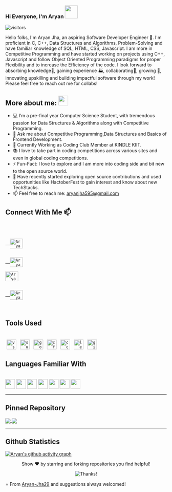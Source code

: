 ### Hi Everyone, I'm Aryan <img src="https://media.giphy.com/media/fYSnHlufseco8Fh93Z/giphy.gif" width="40">
![visitors](https://visitor-badge.glitch.me/badge?page_id=Aryan-Jha29.visitor-badge)

Hello folks, I'm Aryan Jha, an aspiring Software Developer Engineer 🚀.
I'm proficient in C, C++, Data Structures and Algorithms, Problem-Solving and have familiar knowledge of SQL, HTML, CSS, Javascript. 
I am more in Competitive Programming and have started working on projects using C++, Javascript and follow Object Oriented Programming paradigms for proper Flexibility and to increase the Efficiency of the code. 
I look forward to absorbing knowledge🧠, gaining experience 🏭, collaborating🤝, growing 🌱, innovating,upskilling and building impactful software through my work!
Please feel free to reach out me for collabs!

## **More about me:** <img src="https://media.giphy.com/media/WUlplcMpOCEmTGBtBW/giphy.gif" width="30"> 
- 💻 I’m a pre-final year Computer Science Student, with tremendous passion for Data Structures & Algorithms along with Competitive Programming.
- 💪 Ask me about Competitive Programming,Data Structures and Basics of Frontend Development.
- 💬 Currently Working as Coding Club Member at KINDLE KIIT.
- 📚 I love to take part in coding competitions across various sites and even in global coding competitions.
- ⚡️ Fun-Fact: I love to explore and I am more into coding side and bit new to the open source world.
- 🎈 Have recently started exploring open source contributions and used opportunities like HactoberFest to gain interest and know about new TechStacks.
- 📫 Feel free to reach me: aryanjha595@gmail.com

## **Connect With Me** 📫
</br>
<code>
<a href="https://www.linkedin.com/in/aryan-jha-a5b2921a7/">
  <img align="center" alt="Aryan's LinkdeIn" width=40 height=30 src="https://cdn.jsdelivr.net/npm/simple-icons@v3/icons/linkedin.svg" />
</a>
<a href="https://www.instagram.com/aryan_jha_29/">
  <img align="center" alt="Aryan's Instagram" width=40 height=30 src="https://cdn.jsdelivr.net/npm/simple-icons@v3/icons/instagram.svg" />
</a>
<a href="mailto:aryanjha595@gmail.com?subject=Hey%20Aryan,%20from%20Github" target="_blank"><img align="center" alt="Aryan's Mail" width=40 height=30 src="https://cdn.jsdelivr.net/npm/simple-icons@v3/icons/gmail.svg"/>
</a>
<a href="https://auth.geeksforgeeks.org/user/aryanjha595/profile">
  <img align="center" alt="Aryan's GFG" width=40 height=30 src="https://cdn.jsdelivr.net/npm/simple-icons@v3/icons/geeksforgeeks.svg" />
</a>
</code>
</br>

## **Tools Used**

</br>
<code><img style="vertical-align:top; margin:4px" alt="vscode" width="30px" src="https://cdn.jsdelivr.net/npm/simple-icons@v3/icons/visualstudiocode.svg"></code>
<code><img style="vertical-align:top; margin:4px" alt="sublime" width="30px" src="https://cdn.jsdelivr.net/npm/simple-icons@v3/icons/sublimetext.svg"></code>
<code><img style="vertical-align:top; margin:4px" alt="googlechrome" width="30px" src="https://cdn.jsdelivr.net/npm/simple-icons@3/icons/googlechrome.svg"></code>
<code><img style="vertical-align:top; margin:4px" alt="cf" width="30px" src="https://cdn.jsdelivr.net/npm/simple-icons@v3/icons/codeforces.svg"></code>
<code><img style="vertical-align:top; margin:4px" alt="cc" width="30px" src="https://cdn.jsdelivr.net/npm/simple-icons@v3/icons/codechef.svg"></code>
<code><img style="vertical-align:top; margin:4px" alt="leetcode" width="30px" src="https://cdn.jsdelivr.net/npm/simple-icons@v3/icons/leetcode.svg"></code>
<code><img style="vertical-align:top; margin:4px" alt="github" width="30px" src="https://cdn.jsdelivr.net/npm/simple-icons@v3/icons/github.svg"></code>
</br>

## **Languages Familiar With**

</br>
<code><img height="30" src="https://cdn.jsdelivr.net/npm/simple-icons@v3/icons/c.svg"></code>
<code><img height="30" src="https://cdn.jsdelivr.net/npm/simple-icons@v3/icons/cplusplus.svg"></code>
<code><img height="30" src="https://cdn.jsdelivr.net/npm/simple-icons@v3/icons/mysql.svg"></code>
<code><img height="30" src="https://cdn.jsdelivr.net/npm/simple-icons@v3/icons/html5.svg"></code>
<code><img height="30" src="https://cdn.jsdelivr.net/npm/simple-icons@v3/icons/css3.svg"></code>
<code><img height="30" src="https://cdn.jsdelivr.net/npm/simple-icons@v3/icons/javascript.svg"></code>
<code><img height="30" src="https://cdn.jsdelivr.net/npm/simple-icons@v3/icons/java.svg"></code>
</br>

---

## **Pinned Repository**
<a href="https://github.com/Aryan-Jha29/DisjointSetUnion_cpp_Header">
 <img align="center" src="https://github-readme-stats.vercel.app/api/pin/?username=Aryan-Jha29&theme=tokyonight&repo=DisjointSetUnion_cpp_Header"/>
</a>
<a href="https://github.com/Aryan-Jha29/Data_Structures_And_Algorithms">
  <img align="center" src="https://github-readme-stats.vercel.app/api/pin/?username=Aryan-Jha29&theme=tokyonight&repo=Data_Structures_And_Algorithms"/>
</a>

---
## **Github Statistics**
[![Aryan's github activity graph](https://activity-graph.herokuapp.com/graph?username=Aryan-Jha29&theme=react-dark)](https://github.com/Aryan-Jha29/github-readme-activity-graph)
<p align="center">Show ❤️ by starring and forking repositories you find helpful! </p>
<p align="center"><img src="https://camo.githubusercontent.com/7da528df692aea867b90800324488b633f5a8328d74c05a02c26483c0a267799/68747470733a2f2f696d672e736869656c64732e696f2f62616467652f5468616e6b73253230666f722532307669736974696e672d212d3145414544422e737667" alt="Thanks!" data-canonical-src="https://img.shields.io/badge/Thanks%20for%20visiting-!-1EAEDB.svg" style="max-width:100%;"> </p>

⭐️ From [Aryan-Jha29](https://github.com/devangi2000) and suggestions always welcomed!
<br/>
